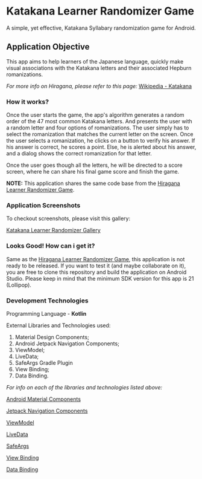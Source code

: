 # Katakana Learner Randomizer Game
A simple, yet effective, Katakana Syllabary randomization game for Android.

## Application Objective
This app aims to help learners of the Japanese language, quickly make visual associations with the Katakana letters
and their associated Hepburn romanizations.

<i>For more info on Hiragana, please refer to this page:</i>
[Wikipedia - Katakana](https://en.wikipedia.org/wiki/Katakana)

### How it works?
Once the user starts the game, the app's algorithm generates a random order of the 47 most common Katakana letters. And presents 
the user with a random letter and four options of romanizations. The user simply has to select the romanization that matches 
the current letter on the screen. Once the user selects a romanization, he clicks on a button to verify his answer. If his answer is correct,
he scores a point. Else, he is alerted about his answer, and a dialog shows the correct romanization for that letter.
<p>Once the user goes though all the letters, he will be directed to a score screen, where he can share his final game score
and finish the game.</p>

**NOTE:** This application shares the same code base from the 
[Hiragana Learner Randomizer Game](https://github.com/mathsemilio/hiragana-learner-randomizer).

### Application Screenshots
To checkout screenshots, please visit this gallery:
<p><a href="https://postimg.cc/gallery/fZJZN8Q">Katakana Learner Randomizer Gallery</a></p>

### Looks Good! How can i get it?
Same as the [Hiragana Learner Randomizer Game](https://github.com/mathsemilio/hiragana-learner-randomizer), this application is not ready
to be released. If you want to test it (and maybe collaborate on it), you are free to clone this repository and build the
application on Android Studio. Please keep in mind that the minimum SDK version for this app is 21 (Lollipop).

### Development Technologies
Programming Language - **Kotlin**
<p>External Libraries and Technologies used:</p>
<ol>
  <li>Material Design Components;</li>
  <li>Android Jetpack Navigation Components;</li>
  <li>ViewModel;</li>
  <li>LiveData;</li>
  <li>SafeArgs Gradle Plugin</li>
  <li>View Binding;</li>
  <li>Data Binding.</li>
</ol >

<i>For info on each of the libraries and technologies listed above:</i>
<p><a href="https://github.com/material-components/material-components-android">Android Material Components</a></p>
<p><a href="https://developer.android.com/guide/navigation/navigation-getting-started">Jetpack Navigation Components</a></p>
<p><a href="https://developer.android.com/topic/libraries/architecture/viewmodel">ViewModel</a></p>
<p><a href="https://developer.android.com/topic/libraries/architecture/livedata">LiveData</a></p>
<p><a href="https://developer.android.com/guide/navigation/navigation-pass-data#Safe-args">SafeArgs</a></p>
<p><a href="https://developer.android.com/topic/libraries/view-binding">View Binding</a></p>
<p><a href="https://developer.android.com/topic/libraries/data-binding">Data Binding</a></p>

